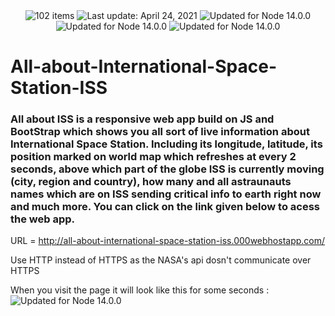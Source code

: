 
<div align="center">
  <img src="https://img.shields.io/badge/User%20Count-8-blue" alt="102 items">    <img id="last-update-badge" src="https://img.shields.io/badge/Open%20Source-%E2%9D%A4%EF%B8%8F-green" alt="Last update: April 24, 2021">    <img src="https://img.shields.io/badge/Libraries-Discord-red" alt="Updated for Node 14.0.0">     <img src="https://img.shields.io/badge/Libraries-Discord--Webhook-red" alt="Updated for Node 14.0.0">    <img src="https://img.shields.io/badge/Last%20Update-4%2F%20May%2F%202021-yellowgreen" alt="Updated for Node 14.0.0">
</div>

# All-about-International-Space-Station-ISS
### All about ISS is a responsive web app build on JS and BootStrap which shows you all sort of live information about International Space Station. Including its longitude, latitude, its position marked on world map which refreshes at every 2 seconds, above which part of the globe ISS is currently moving (city, region and country), how many and all astraunauts names which are on ISS sending critical info to earth right now and much more. You can click on the link given below to acess the web app.

URL = http://all-about-international-space-station-iss.000webhostapp.com/

Use HTTP instead of HTTPS as the NASA's api dosn't communicate over HTTPS 

When you visit the page it will look like this for some seconds : 
<img src="/components/ss1" alt="Updated for Node 14.0.0">
